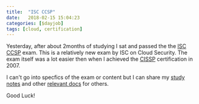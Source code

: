 ```yaml
---
title:  "ISC CCSP"
date:   2018-02-15 15:04:23
categories: [$dayjob]
tags: [cloud, certification]
---
```

Yesterday, after about 2months of studying I sat and passed the the [ISC CCSP](https://www.isc2.org/Certifications/CCSP) exam.  This is a relatively new exam by ISC on Cloud Security.  The exam itself was a lot easier then when I achieved the [CISSP](https://www.isc2.org/Certifications/CISSP) certification in 2007.

I can't go into specfics of the exam or content but I can share my [study notes](https://ashby.keybase.pub/Blog/CCSP%20Study%20Notes.txt) and other [relevant docs](https://ashby.keybase.pub/Blog/CCSP%20Material.zip) for others.

Good Luck!

